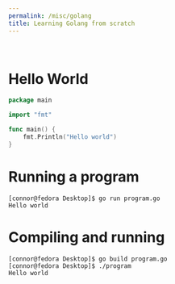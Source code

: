 ```yaml
---
permalink: /misc/golang
title: Learning Golang from scratch
---
```



<br>


# Hello World

```go
package main

import "fmt"

func main() {
	fmt.Println("Hello world")
}
```

# Running a program

```
[connor@fedora Desktop]$ go run program.go
Hello world
```

# Compiling and running

```
[connor@fedora Desktop]$ go build program.go
[connor@fedora Desktop]$ ./program 
Hello world
```
